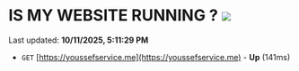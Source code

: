 # IS MY WEBSITE RUNNING ? [![](https://img.shields.io/static/v1?label=Sponsor&message=%E2%9D%A4&logo=GitHub&color=%23fe8e86)](https://github.com/sponsors/Youssef-Lehmam)

Last updated: **10/11/2025, 5:11:29 PM**

- `GET` [https://youssefservice.me](https://youssefservice.me) - **Up** (141ms)
